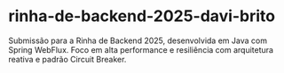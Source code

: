 # rinha-de-backend-2025-davi-brito
Submissão para a Rinha de Backend 2025, desenvolvida em Java com Spring WebFlux. Foco em alta performance e resiliência com arquitetura reativa e padrão Circuit Breaker.
